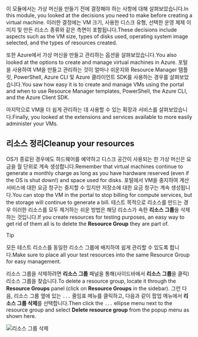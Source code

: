 <span data-ttu-id="50938-101">이 모듈에서는 가상 머신을 만들기 전에 결정해야 하는 사항에 대해 살펴보았습니다.</span><span class="sxs-lookup"><span data-stu-id="50938-101">In this module, you looked at the decisions you need to make before creating a virtual machine.</span></span> <span data-ttu-id="50938-102">이러한 결정에는 VM 크기, 사용한 디스크 유형, 선택한 운영 체제 이미지 및 만든 리소스 종류와 같은 측면이 포함됩니다.</span><span class="sxs-lookup"><span data-stu-id="50938-102">These decisions include aspects such as the VM size, types of disks used, operating system image selected, and the types of resources created.</span></span>

<span data-ttu-id="50938-103">또한 Azure에서 가상 머신을 만들고 관리하는 옵션을 살펴보았습니다.</span><span class="sxs-lookup"><span data-stu-id="50938-103">You also looked at the options to create and manage virtual machines in Azure.</span></span> <span data-ttu-id="50938-104">포털을 사용하여 VM을 만들고 관리하는 것이 얼마나 쉬운지와 Resource Manager 템플릿, PowerShell, Azure CLI 및 Azure 클라이언트 SDK를 사용하는 경우를 살펴보았습니다.</span><span class="sxs-lookup"><span data-stu-id="50938-104">You saw how easy it is to create and manage VMs using the portal and when to use Resource Manager templates, PowerShell, the Azure CLI, and the Azure Client SDK.</span></span>

<span data-ttu-id="50938-105">마지막으로 VM을 더 쉽게 관리하는 데 사용할 수 있는 확장과 서비스를 살펴보았습니다.</span><span class="sxs-lookup"><span data-stu-id="50938-105">Finally, you looked at the extensions and services available to more easily administer your VMs.</span></span>

## <a name="cleanup-your-resources"></a><span data-ttu-id="50938-106">리소스 정리</span><span class="sxs-lookup"><span data-stu-id="50938-106">Cleanup your resources</span></span>

<span data-ttu-id="50938-107">OS가 종료된 경우에도 하드웨어를 예약하고 디스크 공간이 사용되는 한 가상 머신은 요금을 월 단위로 계속 생성합니다.</span><span class="sxs-lookup"><span data-stu-id="50938-107">Remember that virtual machines continue to generate a monthly charge as long as you have hardware reserved (even if the OS is shut down!) and space used for disks.</span></span> <span data-ttu-id="50938-108">포털에서 VM을 중지하여 계산 서비스에 대한 요금 청구는 중지할 수 있지만 저장소에 대한 요금 청구는 계속 생성됩니다.</span><span class="sxs-lookup"><span data-stu-id="50938-108">You can stop the VM in the portal to stop billing for compute services, but the storage will continue to generate a bill.</span></span> <span data-ttu-id="50938-109">테스트 목적으로 리소스를 만드는 경우 이러한 리소스를 모두 제거하는 쉬운 방법은 해당 리소스가 속한 **리소스 그룹**을 삭제하는 것입니다.</span><span class="sxs-lookup"><span data-stu-id="50938-109">If you create resources for testing purposes, an easy way to get rid of them all is to delete the **Resource Group** they are part of.</span></span>

> [!TIP]
> <span data-ttu-id="50938-110">모든 테스트 리소스를 동일한 리소스 그룹에 배치하여 쉽게 관리할 수 있도록 합니다.</span><span class="sxs-lookup"><span data-stu-id="50938-110">Make sure to place all your test resources into the same Resource Group for easy management.</span></span>

<span data-ttu-id="50938-111">리소스 그룹을 삭제하려면 **리소스 그룹** 패널을 통해(사이드바에서 **리소스 그룹**을 클릭) 리소스 그룹을 찾습니다.</span><span class="sxs-lookup"><span data-stu-id="50938-111">To delete a resource group, locate it through the **Resource Groups** panel (click on **Resource Groups** in the sidebar).</span></span> <span data-ttu-id="50938-112">그런 다음, 리소스 그룹 옆에 있는 `...` 줄임표 메뉴를 클릭하고, 다음과 같이 팝업 메뉴에서 **리소스 그룹 삭제**를 선택합니다.</span><span class="sxs-lookup"><span data-stu-id="50938-112">Then click the `...` ellipse menu next to the resource group and select **Delete resource group** from the popup menu as shown here.</span></span>

![리소스 그룹 삭제](../media-draft/7-delete-rgs.png)
